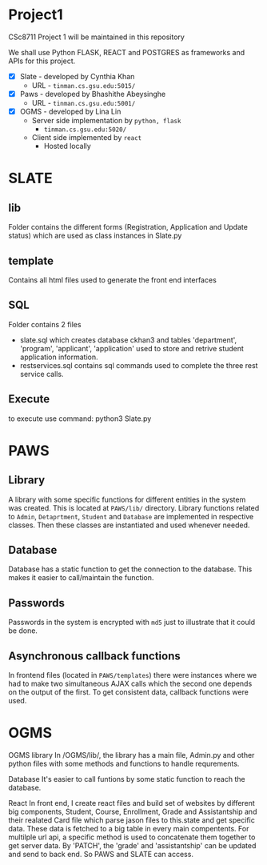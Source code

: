 # Project1
CSc8711 Project 1 will be maintained in this repository

We shall use Python FLASK, REACT and POSTGRES as frameworks and APIs for this project.

- [X] Slate - developed by Cynthia Khan
    - URL - `tinman.cs.gsu.edu:5015/`
- [X] Paws - developed by Bhashithe Abeysinghe
    - URL - `tinman.cs.gsu.edu:5001/`
- [X] OGMS - developed by Lina Lin
    - Server side implementation by `python, flask`
        - `tinman.cs.gsu.edu:5020/`
    - Client side implemented by `react`
        - Hosted locally

# SLATE

## lib
Folder contains the different forms (Registration, Application and Update status) which are used as class instances in Slate.py 

## template
Contains all html files used to generate the front end interfaces

## SQL
Folder contains 2 files 
- slate.sql which creates database ckhan3 and tables 'department', 'program', 'applicant', 'application' used to store and retrive student application information.
- restservices.sql contains sql commands used to complete the three rest service calls.

## Execute
to execute use command:
python3 Slate.py

# PAWS

## Library

A library with some specific functions for different entities in the system was created. This is located at `PAWS/lib/` directory. Library functions related to `Admin`, `Detaprtment`, `Student` and `Database` are implemented in respective classes. Then these classes are instantiated and used whenever needed.

## Database

Database has a static function to get the connection to the database. This makes it easier to call/maintain the function. 

## Passwords

Passwords in the system is encrypted with `md5` just to illustrate that it could be done.

## Asynchronous callback functions

In frontend files (located in `PAWS/templates`) there were instances where we had to make two simultaneous AJAX calls which the second one depends on the output of the first. To get consistent data, callback functions were used.

# OGMS

OGMS library In /OGMS/lib/, the library has a main file, Admin.py and other python files with some methods and functions to handle requrements.

Database It's easier to call funtions by some static function to reach the database.

React In front end, I create react files and build set of websites by different big components, Student, Course, Enrollment, Grade and Assistantship and their realated Card file which parse jason files to this.state and get specific data. These data is fetched to a big table in every main compentents. For multilple url api, a specific method is used to concatenate them together to get server data. By 'PATCH', the 'grade' and 'assistantship' can be updated and send to back end. So PAWS and SLATE can access.
